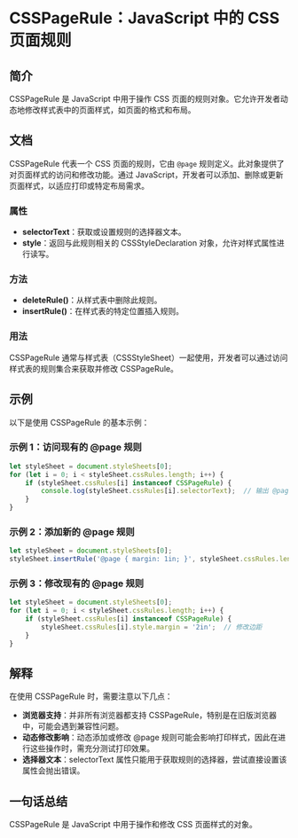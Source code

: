 <!--
Meta Description: # CSSPageRule：JavaScript 中的 CSS 页面规则 ## 简介 CSSPageRule 是 JavaScript 中用于操作 CSS 页面的规则对象。它允许开发者动态地修改样式表中的页面样式，如页面的格式和布局。 ## 文档 CSSPageRule 代表一个 CSS 页面的规则...
Meta Keywords: csspagerule, stylesheet, javascript, page, cssrules
-->

# CSSPageRule：JavaScript 中的 CSS 页面规则

## 简介
CSSPageRule 是 JavaScript 中用于操作 CSS 页面的规则对象。它允许开发者动态地修改样式表中的页面样式，如页面的格式和布局。

## 文档
CSSPageRule 代表一个 CSS 页面的规则，它由 `@page` 规则定义。此对象提供了对页面样式的访问和修改功能。通过 JavaScript，开发者可以添加、删除或更新页面样式，以适应打印或特定布局需求。

### 属性
- **selectorText**：获取或设置规则的选择器文本。
- **style**：返回与此规则相关的 CSSStyleDeclaration 对象，允许对样式属性进行读写。

### 方法
- **deleteRule()**：从样式表中删除此规则。
- **insertRule()**：在样式表的特定位置插入规则。

### 用法
CSSPageRule 通常与样式表（CSSStyleSheet）一起使用，开发者可以通过访问样式表的规则集合来获取并修改 CSSPageRule。

## 示例
以下是使用 CSSPageRule 的基本示例：

### 示例 1：访问现有的 @page 规则
```javascript
let styleSheet = document.styleSheets[0];
for (let i = 0; i < styleSheet.cssRules.length; i++) {
    if (styleSheet.cssRules[i] instanceof CSSPageRule) {
        console.log(styleSheet.cssRules[i].selectorText);  // 输出 @page
    }
}
```

### 示例 2：添加新的 @page 规则
```javascript
let styleSheet = document.styleSheets[0];
styleSheet.insertRule('@page { margin: 1in; }', styleSheet.cssRules.length);
```

### 示例 3：修改现有的 @page 规则
```javascript
let styleSheet = document.styleSheets[0];
for (let i = 0; i < styleSheet.cssRules.length; i++) {
    if (styleSheet.cssRules[i] instanceof CSSPageRule) {
        styleSheet.cssRules[i].style.margin = '2in';  // 修改边距
    }
}
```

## 解释
在使用 CSSPageRule 时，需要注意以下几点：
- **浏览器支持**：并非所有浏览器都支持 CSSPageRule，特别是在旧版浏览器中，可能会遇到兼容性问题。
- **动态修改影响**：动态添加或修改 @page 规则可能会影响打印样式，因此在进行这些操作时，需充分测试打印效果。
- **选择器文本**：selectorText 属性只能用于获取规则的选择器，尝试直接设置该属性会抛出错误。

## 一句话总结
CSSPageRule 是 JavaScript 中用于操作和修改 CSS 页面样式的对象。